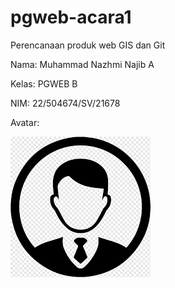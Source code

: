 # pgweb-acara1
Perencanaan produk web GIS dan Git

Nama: Muhammad Nazhmi Najib A

Kelas: PGWEB B

NIM: 22/504674/SV/21678

Avatar:

![AVATAR](images\images.png) 